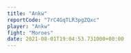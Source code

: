 ```yaml
---
title: "Ankw"
reportCode: "7rC4GqTLR3pgZQxc"
player: "Ankw"
fight: "Moroes"
date: 2021-08-01T19:04:53.731000+00:00
---
```

